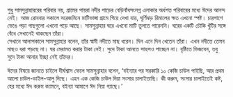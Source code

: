 শুধু সামসুন্নাহাররের পরিবার নয়, গ্রামের পায়রা নদীর পাড়ের বেড়িবাঁধসংলগ্ন এলাকার অর্ধশত পরিবারের মধ্যে ঈদের আনন্দ নেই। আজ রোববার সকালে সরেজমিনে মাটিভাঙ্গা গ্রামে গিয়ে দেখা যায়, ঘূর্ণিঝড় রিমালের ক্ষত এখনো স্পষ্ট। চারপাশে ভেঙে পড়া গাছগুলো এখনো পড়ে আছে। সামসুন্নাহার ঘরে এখনো মাটি তুলতে পারেননি। ঘরের একটি চৌকি খুঁটির সঙ্গে বেঁধে সেখানেই থাকছেন তাঁরা।  
সেখানে আলাপকালে সামসুন্নাহার বলেন, তাঁর স্বামী নদীতে মাছ ধরেন। দিন এনে দিন খেতেন তাঁরা। এখন নদীতে তেমন মাছও ধরা পড়ছে না। ঘর মেরামত করার টাকা নেই। সুদে টাকা আনতে সাহসও পাচ্ছেন না। বৃষ্টিতে ভিজবেন, তবু সুদে টাকা আনার ইচ্ছা নেই তাঁদের।

ঈদের বিষয়ে জানতে চাইলে দীর্ঘশ্বাস ফেলে সামসুন্নাহার বলেন, ‘বইন্যার পর সরকারি ১০ কেজি চাউল পাইছি, আর প্রথম আলো চাউল-ডাইল-আলু দিছে। এহন এক কেজি চাউল দিয়া সংসার চালাইতাছি। কী করুম, সংসার চালাইতেই কষ্ট, হের মধ্যে ঈদ করুম ক্যামনে, বইন্যা আমাগে ঈদ নিয়া গ্যাছে।’
